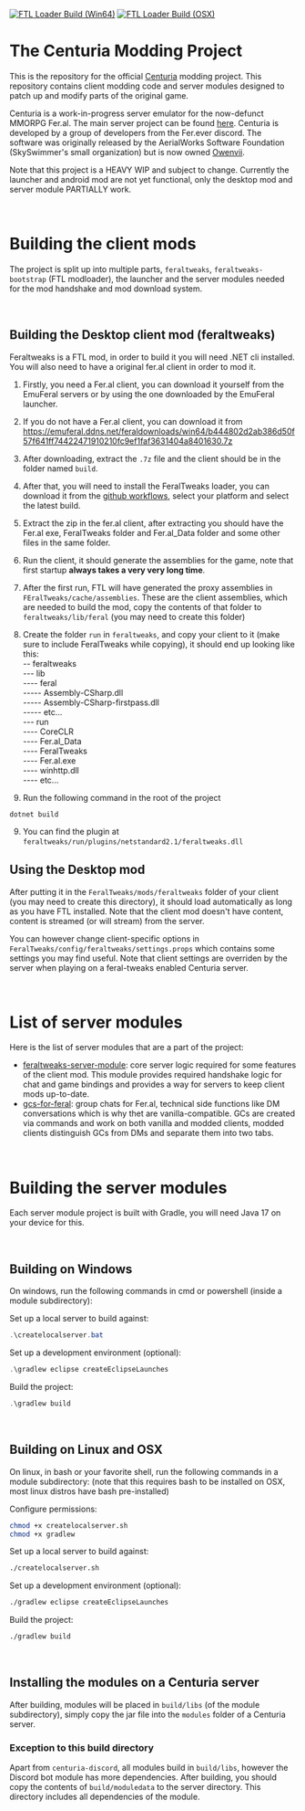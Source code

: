 [![FTL Loader Build (Win64)](https://github.com/SkySwimmer/Centuria-Modding/actions/workflows/win64-build.yml/badge.svg)](https://github.com/SkySwimmer/Centuria-Modding/actions/workflows/win64-build.yml)  [![FTL Loader Build (OSX)](https://github.com/SkySwimmer/Centuria-Modding/actions/workflows/osx-build.yml/badge.svg)](https://github.com/SkySwimmer/Centuria-Modding/actions/workflows/osx-build.yml) 

# The Centuria Modding Project
This is the repository for the official [Centuria](https://github.com/CPeers1/Centuria) modding project. This repository contains client modding code and server modules designed to patch up and modify parts of the original game.

Centuria is a work-in-progress server emulator for the now-defunct MMORPG Fer.al. The main server project can be found [here](https://github.com/CPeers1/Centuria). Centuria is developed by a group of developers from the Fer.ever discord. The software was originally released by the AerialWorks Software Foundation (SkySwimmer's small organization) but is now owned [Owenvii](https://github.com/CPeers1).

Note that this project is a HEAVY WIP and subject to change. Currently the launcher and android mod are not yet functional, only the desktop mod and server module PARTIALLY work.

<br/>

# Building the client mods
The project is split up into multiple parts, `feraltweaks`, `feraltweaks-bootstrap` (FTL modloader), the launcher and the server modules needed for the mod handshake and mod download system.

<br/>

## Building the Desktop client mod (feraltweaks)
Feraltweaks is a FTL mod, in order to build it you will need .NET cli installed.
You will also need to have a original fer.al client in order to mod it.

1. Firstly, you need a Fer.al client, you can download it yourself from the EmuFeral servers or by using the one downloaded by the EmuFeral launcher.

2. If you do not have a Fer.al client, you can download it from https://emuferal.ddns.net/feraldownloads/win64/b444802d2ab386d50f57f641ff74422471910210fc9ef1faf3631404a8401630.7z

3. After downloading, extract the `.7z` file and the client should be in the folder named `build`.

4. After that, you will need to install the FeralTweaks loader, you can download it from the [github workflows](https://github.com/SkySwimmer/Centuria-Modding/actions/), select your platform and select the latest build.

5. Extract the zip in the fer.al client, after extracting you should have the Fer.al exe, FeralTweaks folder and Fer.al_Data folder and some other files in the same folder.

6. Run the client, it should generate the assemblies for the game, note that first startup **always takes a very very long time**.

6. After the first run, FTL will have generated the proxy assemblies in `FEralTweaks/cache/assemblies`. These are the client assemblies, which are needed to build the mod, copy the contents of that folder to `feraltweaks/lib/feral` (you may need to create this folder)

7. Create the folder `run` in `feraltweaks`, and copy your client to it (make sure to include FeralTweaks while copying), it should end up looking like this:<br/>
-- feraltweaks<br/>
--- lib<br/>
---- feral<br/>
----- Assembly-CSharp.dll<br/>
----- Assembly-CSharp-firstpass.dll<br/>
----- etc...<br/>
--- run<br/>
---- CoreCLR<br/>
---- Fer.al_Data<br/>
---- FeralTweaks<br/>
---- Fer.al.exe<br/>
---- winhttp.dll<br/>
---- etc...<br/>

8. Run the following command in the root of the project
```
dotnet build
```

9. You can find the plugin at `feraltweaks/run/plugins/netstandard2.1/feraltweaks.dll`

## Using the Desktop mod
After putting it in the `FeralTweaks/mods/feraltweaks` folder of your client (you may need to create this directory), it should load automatically as long as you have FTL installed. Note that the client mod doesn't have content, content is streamed (or will stream) from the  server.

You can however change client-specific options in `FeralTweaks/config/feraltweaks/settings.props` which contains some settings you may find useful. Note that client settings are overriden by the server when playing on a feral-tweaks enabled Centuria server.

<br/>

# List of server modules
Here is the list of server modules that are a part of the project:
 - [feraltweaks-server-module](https://github.com/SkySwimmer/Centuria-Modding/tree/main/feraltweaks-server-module): core server logic required for some features of the client mod. This module provides required handshake logic for chat and game bindings and provides a way for servers to keep client mods up-to-date.
 - [gcs-for-feral](https://github.com/SkySwimmer/Centuria-Modules): group chats for Fer.al, technical side functions like DM conversations which is why thet are vanilla-compatible. GCs are created via commands and work on both vanilla and modded clients, modded clients distinguish GCs from DMs and separate them into two tabs.

<br/>

# Building the server modules
Each server module project is built with Gradle, you will need Java 17 on your device for this.


<br/>


## Building on Windows
On windows, run the following commands in cmd or powershell (inside a module subdirectory):

Set up a local server to build against:
```powershell
.\createlocalserver.bat
```

Set up a development environment (optional):
```powershell
.\gradlew eclipse createEclipseLaunches
```

Build the project:
```powershell
.\gradlew build
```

<br/>

## Building on Linux and OSX
On linux, in bash or your favorite shell, run the following commands in a module subdirectory: (note that this requires bash to be installed on OSX, most linux distros have bash pre-installed)

Configure permissions:
```bash
chmod +x createlocalserver.sh
chmod +x gradlew
```

Set up a local server to build against:
```bash
./createlocalserver.sh
```

Set up a development environment (optional):
```bash
./gradlew eclipse createEclipseLaunches
```

Build the project:
```bash
./gradlew build
```

<br/>

## Installing the modules on a Centuria server
After building, modules will be placed in `build/libs` (of the module subdirectory), simply copy the jar file into the `modules` folder of a Centuria server.

### Exception to this build directory
Apart from `centuria-discord`, all modules build in `build/libs`, however the Discord bot module has more dependencies. After building, you should copy the contents of `build/moduledata` to the server directory. This directory includes all dependencies of the module.

